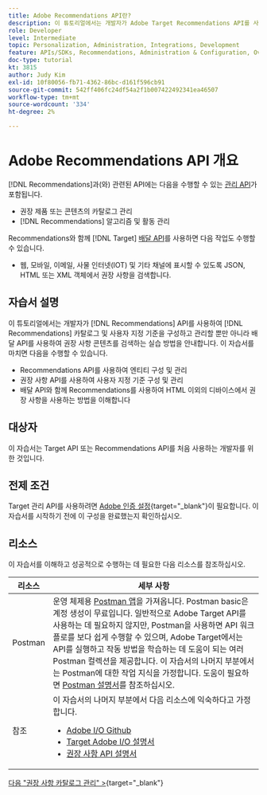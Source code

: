 ```yaml
---
title: Adobe Recommendations API란?
description: 이 튜토리얼에서는 개발자가 Adobe Target Recommendations API를 사용하여 Recommendations 카탈로그 및 사용자 지정 기준을 구성하고 관리할 뿐만 아니라 배달 API를 사용하여 Recommendations 콘텐츠를 검색하는 실습에 대해 안내합니다.
role: Developer
level: Intermediate
topic: Personalization, Administration, Integrations, Development
feature: APIs/SDKs, Recommendations, Administration & Configuration, Overview
doc-type: tutorial
kt: 3815
author: Judy Kim
exl-id: 10f80056-fb71-4362-86bc-d161f596cb91
source-git-commit: 542ff406fc24df54a2f1b007422492341ea46507
workflow-type: tm+mt
source-wordcount: '334'
ht-degree: 2%

---
```


# Adobe Recommendations API 개요

[!DNL Recommendations]과(와) 관련된 API에는 다음을 수행할 수 있는 [관리 API](https://experienceleague.adobe.com/docs/target/using/apis/api-overview.html?lang=ko)가 포함됩니다.

* 권장 제품 또는 콘텐츠의 카탈로그 관리
* [!DNL Recommendations] 알고리즘 및 활동 관리

Recommendations와 함께 [!DNL Target] [배달 API](https://experienceleague.adobe.com/docs/target/using/apis/api-overview.html?lang=ko)를 사용하면 다음 작업도 수행할 수 있습니다.

* 웹, 모바일, 이메일, 사물 인터넷(IOT) 및 기타 채널에 표시할 수 있도록 JSON, HTML 또는 XML 객체에서 권장 사항을 검색합니다.

## 자습서 설명

이 튜토리얼에서는 개발자가 [!DNL Recommendations] API를 사용하여 [!DNL Recommendations] 카탈로그 및 사용자 지정 기준을 구성하고 관리할 뿐만 아니라 배달 API를 사용하여 권장 사항 콘텐츠를 검색하는 실습 방법을 안내합니다. 이 자습서를 마치면 다음을 수행할 수 있습니다.

* Recommendations API를 사용하여 엔티티 구성 및 관리
* 권장 사항 API를 사용하여 사용자 지정 기준 구성 및 관리
* 배달 API와 함께 Recommendations를 사용하여 HTML 이외의 디바이스에서 권장 사항을 사용하는 방법을 이해합니다

## 대상자

이 자습서는 Target API 또는 Recommendations API를 처음 사용하는 개발자를 위한 것입니다.

## 전제 조건

Target 관리 API를 사용하려면 [Adobe 인증 설정](https://experienceleague.adobe.com/docs/target-dev/developer/api/configure-authentication.html?lang=ko-KR){target="_blank"}이 필요합니다. 이 자습서를 시작하기 전에 이 구성을 완료했는지 확인하십시오.

## 리소스

이 자습서를 이해하고 성공적으로 수행하는 데 필요한 다음 리소스를 참조하십시오.

| 리소스 | 세부 사항 |
| --- | --- |
| Postman | 운영 체제용 [Postman 앱](https://www.postman.com/downloads/)을 가져옵니다. Postman basic은 계정 생성이 무료입니다. 일반적으로 Adobe Target API를 사용하는 데 필요하지 않지만, Postman을 사용하면 API 워크플로를 보다 쉽게 수행할 수 있으며, Adobe Target에서는 API를 실행하고 작동 방법을 학습하는 데 도움이 되는 여러 Postman 컬렉션을 제공합니다. 이 자습서의 나머지 부분에서는 Postman에 대한 작업 지식을 가정합니다. 도움이 필요하면 [Postman 설명서](https://learning.getpostman.com/)를 참조하십시오. |
| 참조 | 이 자습서의 나머지 부분에서 다음 리소스에 익숙하다고 가정합니다.<UL><li>[Adobe I/O Github](https://github.com/adobeio)</li><li>[Target Adobe I/O 설명서](https://developers.adobetarget.com/api/#introduction)</li><li>[권장 사항 API 설명서](https://developers.adobetarget.com/api/recommendations/)</li></ul> |

[다음 &quot;권장 사항 카탈로그 관리&quot; >](https://experienceleague.adobe.com/docs/target-dev/developer/api/recommendations-api/manage-catalog.html?lang=ko){target="_blank"}
